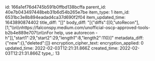 id: 166a1ef76d4745b591b0ffbd138bcffa
parent_id: 40e7b043497448beb31b6d54b265e7be
item_type: 1
item_id: 6531bc3e8b894eadad4ca37d690f2f04
item_updated_time: 1643890874402
title_diff: "[]"
body_diff: "[{\"diffs\":[[0,\"utoRecon\"],[1,\"\\\n\\\nhttps://falconspy.medium.com/unofficial-oscp-approved-tools-b2b4e889e707\\\n\\\nFor help, use autorecon -h\"]],\"start1\":29,\"start2\":29,\"length1\":8,\"length2\":110}]"
metadata_diff: {"new":{},"deleted":[]}
encryption_cipher_text: 
encryption_applied: 0
updated_time: 2022-02-03T12:21:31.866Z
created_time: 2022-02-03T12:21:31.866Z
type_: 13